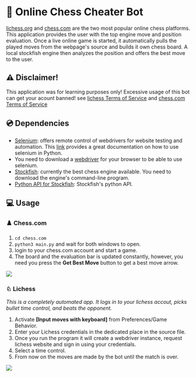 # 🤖 Online Chess Cheater Bot
[lichess.org](https://lichess.org/) and [chess.com](https://chess.com) are the two most popular online chess platforms. This application provides the user with the top engine move and position evaluation. Once a live online game is started, it automatically pulls the played moves from the webpage's source and builds it own chess board. A local stockfish engine then analyzes the position and offers the best move to the user.

## ⚠️ Disclaimer!
This application was for learning purposes only! Excessive usage of this bot can get your acount banned! see [lichess Terms of Service](https://lichess.org/terms-of-service) and [chess.com Terms of Service](https://www.chess.com/legal/user-agreement)

## 💿 Dependencies
- [Selenium](https://www.selenium.dev/): offers remote control of webdrivers for website testing and automation. This [link](https://selenium-python.readthedocs.io/) provides a great documentation on how to use selenium in Python.
- You need to download a [webdriver](https://selenium-python.readthedocs.io/installation.html#drivers) for your browser to be able to use selenium.
- [Stockfish](https://stockfishchess.org/): currently the best chess engine available. You need to download the engine's command-line program.
- [Python API for Stockfish](https://pypi.org/project/stockfish/): Stockfish's python API.

## 💻 Usage
### ♟️ Chess.com
1. `cd chess.com`
2. `python3 main.py` and wait for both windows to open.
3. login to your chess.com account and start a game.
4. The board and the evaluation bar is updated constantly, however, you need you press the **Get Best Move** button to get a best move arrow.

![](chess.com/Animation.gif)

### ♘ Lichess
*This is a completely automated app. It logs in to your lichess accout, picks bullet time control, and beats the opponent.*
1. Activate **[Input moves with keyboard]** from Preferences/Game Behavior.
2. Enter your Lichess credentials in the dedicated place in the source file. 
3. Once you run the program it will create a webdriver instance, request lichess website and sign in using your credentials. 
4. Select a time control.
5. From now on the moves are made by the bot until the match is over.

![](lichess/Animation.gif)
